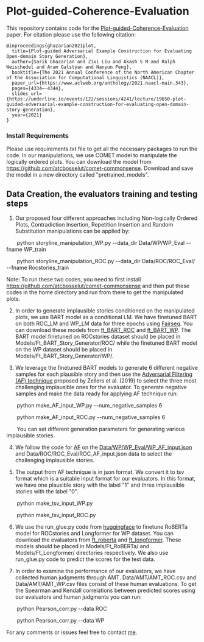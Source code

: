 # Plot-guided-Coherence-Evaluation

This repository contains code for the [Plot-guided-Coherence-Evaluation](https://aclanthology.org/2021.naacl-main.343/) paper. For citation please use the following citation:
```
@inproceedings{ghazarian2021plot,
  title={Plot-guided Adversarial Example Construction for Evaluating Open-domain Story Generation},
  author={Sarik Ghazarian and Zixi Liu and Akash S M and Ralph Weischedel and Aram Galstyan and Nanyun Peng},
  booktitle={The 2021 Annual Conference of the North American Chapter of the Association for Computational Linguistics (NAACL)},
  paper_url={https://www.aclweb.org/anthology/2021.naacl-main.343},
  pages={4334–-4344},
  slides_url={https://underline.io/events/122/sessions/4241/lecture/19650-plot-guided-adversarial-example-construction-for-evaluating-open-domain-story-generation},
  year={2021}
}
```

### Install Requirements
Please use requirements.txt file to get all the necessary packages to run the code. In our manipulations, we use COMET model to manipulate the logically ordered plots. You can download the model from https://github.com/atcbosselut/comet-commonsense. Download and save the model in a new directory called "pretrained_models".

## Data Creation, the evaluators training and testing steps
1. Our proposed four different approaches including Non-logically Ordered Plots, Contradiction Insertion, Repetition Insertion and Random Substitution manipulations can be applied by:

&nbsp;&nbsp;&nbsp;&nbsp;&nbsp;&nbsp;&nbsp;python storyline_manipulation_WP.py --data_dir Data/WP/WP_Eval  --fname WP_train 

&nbsp;&nbsp;&nbsp;&nbsp;&nbsp;&nbsp;&nbsp;python storyline_manipulation_ROC.py --data_dir Data/ROC/ROC_Eval/ --fname Rocstories_train

Note: To run these two codes, you need to first install https://github.com/atcbosselut/comet-commonsense and then put these codes in the home directory and run from there to get the manipulated plots.

2. In order to generate implausible stories conditioned on the manipulated plots, we use BART model as a conditional LM. We have finetuned BART on both ROC_LM and WP_LM data for three epochs using [Fairseq](https://github.com/pytorch/fairseq). You can download these models from [ft_BART_ROC](https://drive.google.com/file/d/1QaeZSGk9JFygUCOIacC_1Sm3tjXB_zQC/view?usp=sharing) and [ft_BART_WP](https://drive.google.com/file/d/1QFSlDUsK5nhIHVf_Wo8eifdVDKhODV0H/view?usp=sharing). The BART model finetuned on ROCstories dataset should be placed in Models/Ft_BART_Story_Generator/ROC/ while the finetuned BART model on the WP dataset should be placed in Models/Ft_BART_Story_Generator/WP/. 


3. We leverage the finetuned BART models to generate 6 different negative samples for each plausible story and then use the [Adversarial Filtering (AF) technique](https://arxiv.org/abs/1905.07830) proposed by Zellers et al. (2019) to select the three most challenging implausible ones for the evaluator. To generate negative samples and make the data ready for applying AF technique run:

&nbsp;&nbsp;&nbsp;&nbsp;&nbsp;&nbsp;&nbsp;python make_AF_input_WP.py --num_negative_samples 6

&nbsp;&nbsp;&nbsp;&nbsp;&nbsp;&nbsp;&nbsp;python make_AF_input_ROC.py --num_negative_samples 6

&nbsp;&nbsp;&nbsp;&nbsp;&nbsp;&nbsp;&nbsp;You can set different generation parameters for generating various implausible stories.

4. We follow the code for [AF]( https://github.com/rowanz/hellaswag) on the [Data/WP/WP_Eval/WP_AF_input.json](https://drive.google.com/file/d/1z5_lP_yEM0iilyqtKqqfZg9TAXsNPIpP/view?usp=sharing) and Data/ROC/ROC_Eval/ROC_AF_input.json data to select the challenging implausible stories.

5. The output from AF technique is in json format. We convert it to tsv format which is a suitable input format for our evaluators. In this format, we have one plausible story with the label "1" and three implausible stories with the label "0".

&nbsp;&nbsp;&nbsp;&nbsp;&nbsp;&nbsp;&nbsp;python make_tsv_input_WP.py 

&nbsp;&nbsp;&nbsp;&nbsp;&nbsp;&nbsp;&nbsp;python make_tsv_input_ROC.py

6. We use the run_glue.py code from [huggingface](https://github.com/huggingface/transformers) to finetune RoBERTa model for ROCstories and Longformer for WP dataset. You can download the evaluators from [ft_roberta](https://drive.google.com/file/d/1_byN9elrTO2J_nEGAnIjoBoYLZfCpsAp/view?usp=sharing) and [ft_longformer](https://drive.google.com/file/d/1Go25mHaKK4yYcfADK9qbtJUIZL0MPTch/view?usp=sharing). These models should be placed in Models/Ft_RoBERTa/ and Models/Ft_Longformer/ directories respectively. We also use run_glue.py code to predict the scores for the test data.


7. In order to examine the performance of our evaluators, we have collected human judgments through AMT. Data/AMT/AMT_ROC.csv and Data/AMT/AMT_WP.csv files consist of these human evaluations. To get the Spearman and Kendall correlations between predicted scores using our evaluators and human judgments you can run:

&nbsp;&nbsp;&nbsp;&nbsp;&nbsp;&nbsp;&nbsp;python Pearson_corr.py --data ROC

&nbsp;&nbsp;&nbsp;&nbsp;&nbsp;&nbsp;&nbsp;python Pearson_corr.py --data WP



For any comments or issues feel free to contact [me](sarikgha@usc.edu).
